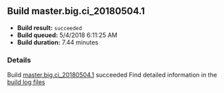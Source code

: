 ## Build master.big.ci_20180504.1
- **Build result:** `succeeded`
- **Build queued:** 5/4/2018 6:11:25 AM
- **Build duration:** 7.44 minutes
### Details
Build [master.big.ci_20180504.1](https://winappstudio.visualstudio.com/web/build.aspx?pcguid=a4ef43be-68ce-4195-a619-079b4d9834c2&builduri=vstfs%3a%2f%2f%2fBuild%2fBuild%2f25624) succeeded
Find detailed information in the [build log files](https://uwpctdiags.blob.core.windows.net/buildlogs/master.big.ci_20180504.1_logs.zip)
